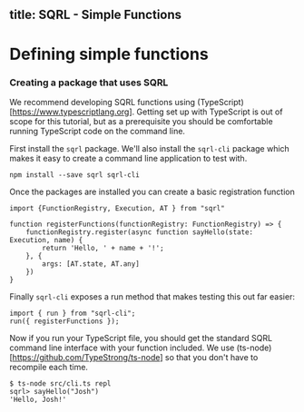 title: SQRL - Simple Functions
---

# Defining simple functions

### Creating a package that uses SQRL

We recommend developing SQRL functions using (TypeScript)[https://www.typescriptlang.org]. Getting set up with TypeScript is out of scope for this tutorial, but as a prerequisite you should be comfortable running TypeScript code on the command line.

First install the `sqrl` package. We'll also install the `sqrl-cli` package which makes it easy to create a command line application to test with.

```
npm install --save sqrl sqrl-cli
```

Once the packages are installed you can create a basic registration function

```
import {FunctionRegistry, Execution, AT } from "sqrl"

function registerFunctions(functionRegistry: FunctionRegistry) => {
    functionRegistry.register(async function sayHello(state: Execution, name) {
        return 'Hello, ' + name + '!';
    }, {
        args: [AT.state, AT.any]
    })
}
```

Finally `sqrl-cli` exposes a run method that makes testing this out far easier:
```
import { run } from "sqrl-cli";
run({ registerFunctions });
```

Now if you run your TypeScript file, you should get the standard SQRL command line interface with your function included. We use (ts-node)[https://github.com/TypeStrong/ts-node] so that you don't have to recompile each time.

```
$ ts-node src/cli.ts repl
sqrl> sayHello("Josh")
'Hello, Josh!'
```